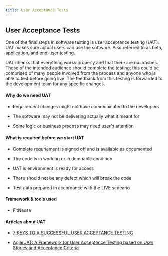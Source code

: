 ```yaml
---
title: User Acceptance Tests
---
```


## User Acceptance Tests


One of the final steps in software testing is user acceptance testing (UAT). UAT makes sure actual users can use the software. Also referred to as beta, application, and end-user testing. 

UAT checks that everything works properly and that there are no crashes. Those of the intended audience should complete the testing; this could be comprised of many people involved from the process and anyone who is able to test before going live.  The feedback from this testing is forwarded to the development team for any specific changes.

#### Why do we need UAT

* Requirement changes might not have communicated to the developers

* The software may not be delivering actually what it meant for

* Some logic or business process may need user's attention


#### What is required before we start UAT

* Complete requriement is signed off and is available as documented

* The code is in working or in demoable condition

* UAT is environment is ready for access

* There should not be any defect which will break the code

* Test data prepared in accordance with the LIVE scneario

#### Framework & tools used

* FitNesse


#### Articles about UAT

* [7 KEYS TO A SUCCESSFUL USER ACCEPTANCE TESTING](http://blog.debugme.eu/successful-user-acceptance-testing/)

* [AgileUAT: A Framework for User Acceptance Testing
based on User Stories and Acceptance Criteria](http://research.ijcaonline.org/volume120/number10/pxc3903533.pdf)



